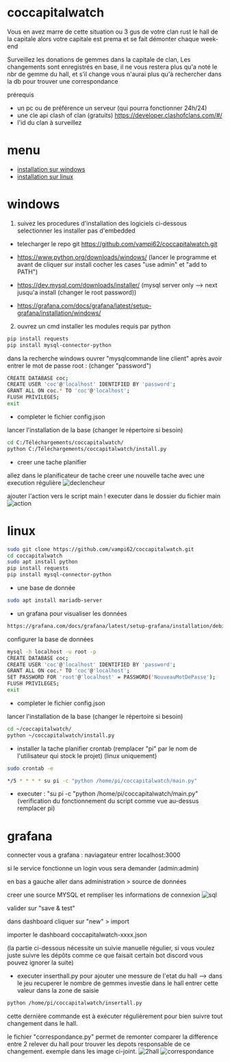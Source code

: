 # coccapitalwatch

Vous en avez marre de cette situation ou 3 gus de votre clan rust le hall de la capitale alors votre capitale est prema et se fait démonter chaque week-end

Surveillez les donations de gemmes dans la capitale de clan,
Les changements sont enregistrés en base, il ne vous restera plus qu'a noté le nbr de gemme du hall, et s’il change vous n'aurai plus qu'à rechercher dans la db pour trouver une correspondance

prérequis
- un pc ou de préférence un serveur (qui pourra fonctionner 24h/24)
- une cle api clash of clan (gratuits) https://developer.clashofclans.com/#/
- l'id du clan à surveillez

# menu

* [installation sur windows](#windows)
* [installation sur linux](#linux)

# windows

1) suivez les procedures d'installation des logiciels ci-dessous
selectionner les installer pas d'embedded

- telecharger le repo git https://github.com/vampi62/coccapitalwatch.git

- https://www.python.org/downloads/windows/
(lancer le programme et avant de cliquer sur install cocher les cases "use admin" et "add to PATH")

- https://dev.mysql.com/downloads/installer/
(mysql server only --> next jusqu'a install (changer le root password))

- https://grafana.com/docs/grafana/latest/setup-grafana/installation/windows/

2) ouvrez un cmd
installer les modules requis par python
```sh
pip install requests
pip install mysql-connector-python
```

dans la recherche windows ouvrer "mysqlcommande line client"
après avoir entrer le mot de passe root :
(changer "password")
```sh
CREATE DATABASE coc;
CREATE USER 'coc'@'localhost' IDENTIFIED BY 'password';
GRANT ALL ON coc.* TO 'coc'@'localhost';
FLUSH PRIVILEGES;
exit
```

- completer le fichier config.json

lancer l'installation de la base (changer le répertoire si besoin)
```sh
cd C:/Téléchargements/coccapitalwatch/
python C:/Téléchargements/coccapitalwatch/install.py
```

- creer une tache planifier

allez dans le planificateur de tache
creer une nouvelle tache avec une execution régulière
![declencheur](https://github.com/vampi62/coccapitalwatch/assets/104321401/bab9dd4c-f75e-41b3-aa35-880a9911fd0a)

ajouter l'action vers le script main ! executer dans le dossier du fichier main
![action](https://github.com/vampi62/coccapitalwatch/assets/104321401/b76b3a3d-ed74-4ee4-bbdf-bbbbd563b330)


# linux
```sh
sudo git clone https://github.com/vampi62/coccapitalwatch.git
cd coccapitalwatch
sudo apt install python
pip install requests
pip install mysql-connector-python
```
- une base de donnée
```sh 
sudo apt install mariadb-server
```
- un grafana pour visualiser les données
```sh
https://grafana.com/docs/grafana/latest/setup-grafana/installation/debian/
```

configurer la base de données
```sh
mysql -h localhost -u root -p
CREATE DATABASE coc;
CREATE USER 'coc'@'localhost' IDENTIFIED BY 'password';
GRANT ALL ON coc.* TO 'coc'@'localhost';
SET PASSWORD FOR 'root'@'localhost' = PASSWORD('NouveauMotDePasse');
FLUSH PRIVILEGES;
exit
```

- completer le fichier config.json

lancer l'installation de la base (changer le répertoire si besoin)
```sh
cd ~/coccapitalwatch/
python ~/coccapitalwatch/install.py
```

- installer la tache planifier
crontab (remplacer "pi" par le nom de l'utilisateur qui stock le projet) (linux uniquement)
```sh
sudo crontab -e

*/5 * * * * su pi -c "python /home/pi/coccapitalwatch/main.py"
```
- executer : "su pi -c "python /home/pi/coccapitalwatch/main.py"
(verification du fonctionnement du script comme vue au-dessus remplacer pi)


# grafana

connecter vous a grafana :
naviagateur entrer localhost:3000

si le service fonctionne un login vous sera demander (admin:admin)


en bas a gauche aller dans administration > source de données

creer une source MYSQL et rempliser les informations de connexion
![sql](https://github.com/vampi62/coccapitalwatch/assets/104321401/d6cfc9a9-df56-428f-9e00-a20069dbbe42)

valider sur "save & test"

dans dashboard cliquer sur "new" > import

importer le dashboard coccapitalwatch-xxxx.json

(la partie ci-dessous nécessite un suivie manuelle régulier, si vous voulez juste suivre les dépôts comme ce que faisait certain bot discord vous pouvez ignorer la suite)

- executer inserthall.py pour ajouter une messure de l'etat du hall --> dans le jeu recuperer le nombre de gemmes investie dans le hall entrer cette valeur dans la zone de saisie
```sh
python /home/pi/coccapitalwatch/insertall.py
```
cette dernière commande est à exécuter régulièrement pour bien suivre tout changement dans le hall.

le fichier "correspondance.py" permet de remonter comparer la difference entre 2 relever du hall pour trouver les depots responsable de ce changement.
exemple dans les image ci-joint.
![2hall](https://github.com/vampi62/coccapitalwatch/assets/104321401/184a5306-998f-4e2c-90ec-5b0c638399af)
![correspondance](https://github.com/vampi62/coccapitalwatch/assets/104321401/1936c7bb-bc0b-45b4-ad74-8fe62286b9af)

